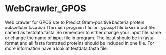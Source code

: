 # WebCrawler_GPOS
Web crawler for GPOS site to Predict Gram-positive bacteria protein subcellular location
The main program file i.e., gpos.pl file takes input file named as testdata.fasta. So remember to either change your input file name or change the name of input file in program.
The input should be in fasta format and all fasta formatted proteins should be included in one file. 
For more information have a look at testdata.fasta file.
